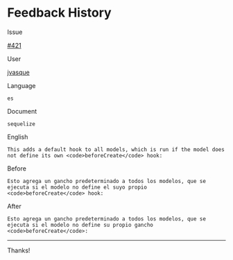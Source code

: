 # Feedback History

Issue

[#421](https://github.com/runebookdev/runebook/issues/421)

User

[jvasque](https://github.com/jvasque/)

Language

```
es
```

Document

```
sequelize
```


English

```
This adds a default hook to all models, which is run if the model does not define its own <code>beforeCreate</code> hook:
```

Before

```
Esto agrega un gancho predeterminado a todos los modelos, que se ejecuta si el modelo no define el suyo propio <code>beforeCreate</code> hook:
```


After

```
Esto agrega un gancho predeterminado a todos los modelos, que se ejecuta si el modelo no define su propio gancho <code>beforeCreate</code>:
```

---
Thanks!